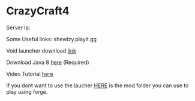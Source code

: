 # CrazyCraft4

Server Ip: 

Some Useful links: shewlzy.playit.gg

Void launcher download [link](https://voidswrath.com/voidlauncher/)

Download Java 8 [here](https://vl4.voidswrath.com/release/jre-8u241-windows-x64.exe) (Required) 

Video Tutorial [here](https://www.youtube.com/watch?v=3jSaKHl3kyU)


If you dont want to use the laucher [HERE](https://github.com/Ranoreal/CrazyCraft4/releases/tag/CrazyCraft4ModsFolder) is the mod folder you can use to play using forge.
